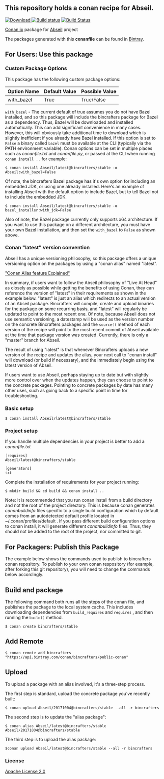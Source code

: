 ## This repository holds a conan recipe for Abseil.

[![Download](https://api.bintray.com/packages/bincrafters/public-conan/Abseil%3Abincrafters/images/download.svg?version=20171101%3Astable) ](https://bintray.com/bincrafters/public-conan/Abseil%3Abincrafters/20171101%3Astable/link)
[![Build status](https://ci.appveyor.com/api/projects/status/qw26b3cm4l60g29q?svg=true)](https://ci.appveyor.com/project/BinCrafters/conan-abseil)
[![Build Status](https://travis-ci.org/bincrafters/conan-abseil.svg?branch=stable%2F20171101)](https://travis-ci.org/bincrafters/conan-abseil)

[Conan.io](https://conan.io) package for [Abseil](https://github.com/abseil/abseil-cpp) project

The packages generated with this **conanfile** can be found in [Bintray](https://bintray.com/bincrafters/public-conan/Abseil%3Abincrafters).

## For Users: Use this package

### Custom Package Options

This package has the following custom package options: 

|Option Name	| Default Value   | Possible Value    
|-----------------|------------------|------------------
|with_bazel       | True               | True/False              

`with_bazel` - The current default of true assumes you do not have Bazel installed, and so this package will include the bincrafters package for Bazel as a dependency. Thus, Bazel will be downloaded and installed automatically.  This can add significant convenience in many cases.  However, this will obviously take additional time to download which is slightly inefficient if you already have Bazel installed.  If this option is set to `False` a binary called `bazel` must be available at the CLI (typically via the PATH environment variable).  Conan options can be set in multiple places such as *conanfile.txt* and *conanfile.py*, or passed at the CLI when running `conan install ..` for example:  

    $ conan install Abseil/latest@bincrafters/stable -o Abseil:with_bazel=False
	
Of note, the bincrafters Bazel package has it's own option for including an embedded JDK, or using one already installed.  Here's an example of installing Abseil with the default option to include Bazel, but to tell Bazel not to include the embedded JDK. 
	
    $ conan install Abseil/latest@bincrafters/stable -o bazel_installer:with_jdk=False

Also of note, the Bazel package currently only supports x64 architecture.  If you want to use this package on a different architecture, you must have your own Bazel installation, and then set the `with_bazel` to `False` as shown above.
	
### Conan "latest" version convention

Abseil has a unique versioning philosophy, so this package offers a unique versioning option on the packages by using a "conan alias" named "latest". 

["Conan Alias feature Explained"](http://conanio.readthedocs.io/en/latest/reference/commands/alias.html?highlight=conan%20alias)

In summary, if users want to follow the Abseil philosophy of "Live At Head" as closely as possible while getting the benefits of using Conan, they can reference the version of "latest" in their requirements as shown in the example below.  "latest" is just an alias which redirects to an actual version of an Abseil package. Bincrafters will compile, create and upload binaries for the package on some recurring basis, and "latest" will regularly be updated to point to the most recent one.  Of note, because Abseil does not use semantic versioning, a datestamp will be used as the version number on the concrete Bincrafters packages and the `source()` method of each version of the recipe will point to the most recent commit of Abseil available at the time that package version was created.  Currently, there is only a "master" branch for Abseil. 

The result of using "latest" is that whenever Bincrafters uploads a new version of the recipe and updates the alias, your next call to "conan install" will download (or build if necessary), and the immediately begin using the latest version of Abseil. 

If users want to use Abseil, perhaps staying up to date but with slightly more control over when the updates happen, they can choose to point to the concrete packages. Pointing to concrete packages by date has many other uses, such as going back to a specific point in time for troubleshooting. 

### Basic setup

    $ conan install Abseil/latest@bincrafters/stable

### Project setup

If you handle multiple dependencies in your project is better to add a *conanfile.txt*

    [requires]
    Abseil/latest@bincrafters/stable

    [generators]
    txt

Complete the installation of requirements for your project running:

    $ mkdir build && cd build && conan install ..
	
Note: It is recommended that you run conan install from a build directory and not the root of the project directory.  This is because conan generates *conanbuildinfo* files specific to a single build configuration which by default comes from an autodetected default profile located in ~/.conan/profiles/default .  If you pass different build configuration options to conan install, it will generate different *conanbuildinfo* files.  Thus, they should not be added to the root of the project, nor committed to git. 

## For Packagers: Publish this Package

The example below shows the commands used to publish to bincrafters conan repository. To publish to your own conan respository (for example, after forking this git repository), you will need to change the commands below accordingly. 

## Build and package 

The following command both runs all the steps of the conan file, and publishes the package to the local system cache.  This includes downloading dependencies from `build_requires` and `requires` , and then running the `build()` method. 

    $ conan create bincrafters/stable
	
## Add Remote

	$ conan remote add bincrafters "https://api.bintray.com/conan/bincrafters/public-conan"

## Upload

To upload a package with an alias involved, it's a three-step process. 

The first step is standard, upload the concrete package you've recently built:

    $ conan upload Abseil/20171004@bincrafters/stable --all -r bincrafters

The second step is to update the "alias package": 

	$ conan alias Abseil/latest@bincrafters/stable Abseil/20171004@bincrafters/stable

The third step is to upload the alias package:

	$conan upload Abseil/latest@bincrafters/stable --all -r bincrafters
	
### License
[Apache License 2.0](LICENSE)
